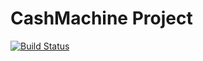 # CashMachine Project
[![Build Status](https://travis-ci.com/Dje-Bos/cashmachine.svg?branch=develop)](https://travis-ci.com/Dje-Bos/cashmachine)
